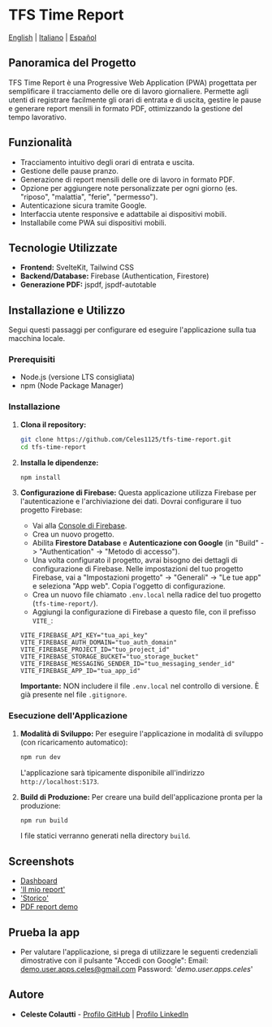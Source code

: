 # TFS Time Report

[English](README.md) | [Italiano](README.it.md) | [Español](README.es.md)

## Panoramica del Progetto

TFS Time Report è una Progressive Web Application (PWA) progettata per semplificare il tracciamento delle ore di lavoro giornaliere. Permette agli utenti di registrare facilmente gli orari di entrata e di uscita, gestire le pause e generare report mensili in formato PDF, ottimizzando la gestione del tempo lavorativo.

## Funzionalità

*   Tracciamento intuitivo degli orari di entrata e uscita.
*   Gestione delle pause pranzo.
*   Generazione di report mensili delle ore di lavoro in formato PDF.
*   Opzione per aggiungere note personalizzate per ogni giorno (es. "riposo", "malattia", "ferie", "permesso").
*   Autenticazione sicura tramite Google.
*   Interfaccia utente responsive e adattabile ai dispositivi mobili.
*   Installabile come PWA sui dispositivi mobili.

## Tecnologie Utilizzate

*   **Frontend:** SvelteKit, Tailwind CSS
*   **Backend/Database:** Firebase (Authentication, Firestore)
*   **Generazione PDF:** jspdf, jspdf-autotable

## Installazione e Utilizzo

Segui questi passaggi per configurare ed eseguire l'applicazione sulla tua macchina locale.

### Prerequisiti

*   Node.js (versione LTS consigliata)
*   npm (Node Package Manager)

### Installazione

1.  **Clona il repository:**
    ```bash
    git clone https://github.com/Celes1125/tfs-time-report.git
    cd tfs-time-report
    ```

2.  **Installa le dipendenze:**
    ```bash
    npm install
    ```

3.  **Configurazione di Firebase:**
    Questa applicazione utilizza Firebase per l'autenticazione e l'archiviazione dei dati. Dovrai configurare il tuo progetto Firebase:
    *   Vai alla [Console di Firebase](https://console.firebase.google.com/).
    *   Crea un nuovo progetto.
    *   Abilita **Firestore Database** e **Autenticazione con Google** (in "Build" -> "Authentication" -> "Metodo di accesso").
    *   Una volta configurato il progetto, avrai bisogno dei dettagli di configurazione di Firebase. Nelle impostazioni del tuo progetto Firebase, vai a "Impostazioni progetto" -> "Generali" -> "Le tue app" e seleziona "App web". Copia l'oggetto di configurazione.
    *   Crea un nuovo file chiamato `.env.local` nella radice del tuo progetto (`tfs-time-report/`).
    *   Aggiungi la configurazione di Firebase a questo file, con il prefisso `VITE_`:
      ```env
      VITE_FIREBASE_API_KEY="tua_api_key"
      VITE_FIREBASE_AUTH_DOMAIN="tuo_auth_domain"
      VITE_FIREBASE_PROJECT_ID="tuo_project_id"
      VITE_FIREBASE_STORAGE_BUCKET="tuo_storage_bucket"
      VITE_FIREBASE_MESSAGING_SENDER_ID="tuo_messaging_sender_id"
      VITE_FIREBASE_APP_ID="tua_app_id"
      ```

    **Importante:** NON includere il file `.env.local` nel controllo di versione. È già presente nel file `.gitignore`.

### Esecuzione dell'Applicazione

1.  **Modalità di Sviluppo:**
    Per eseguire l'applicazione in modalità di sviluppo (con ricaricamento automatico):
    ```bash
    npm run dev
    ```
    L'applicazione sarà tipicamente disponibile all'indirizzo `http://localhost:5173`.

2.  **Build di Produzione:**
    Per creare una build dell'applicazione pronta per la produzione:
    ```bash
    npm run build
    ```
    I file statici verranno generati nella directory `build`.

## Screenshots

*   [Dashboard](docs/screenshots/dashboard.jpg)
*   ['Il mio report'](docs/screenshots/report.jpg)
*   ['Storico'](docs/screenshots/storico.jpg)
*   [PDF report demo](docs/demoPDFreport.pdf)

## Prueba la app
* Per valutare l'applicazione, si prega di utilizzare le seguenti credenziali dimostrative con il pulsante "Accedi con Google":
    Email: demo.user.apps.celes@gmail.com
    Password: '*demo.user.apps.celes*'

## Autore

*   **Celeste Colautti** - [Profilo GitHub](https://github.com/Celes1125) | [Profilo LinkedIn](https://www.linkedin.com/in/celestecolautti/)